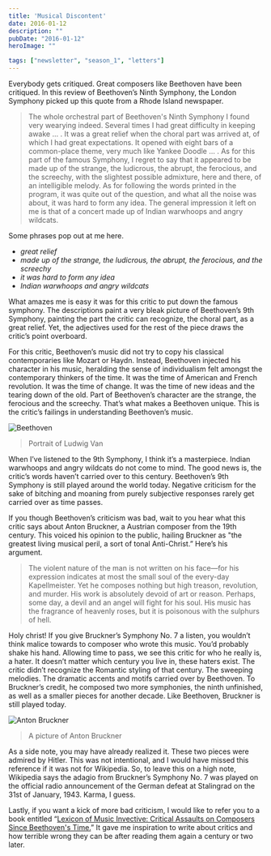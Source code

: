 ```yaml
---
title: 'Musical Discontent'
date: 2016-01-12
description: ""
pubDate: "2016-01-12"
heroImage: ""

tags: ["newsletter", "season_1", "letters"]
---
```




Everybody gets critiqued. Great composers like Beethoven have been critiqued. In this review of Beethoven’s Ninth Symphony, the London Symphony picked up this quote from a Rhode Island newspaper.

> The whole orchestral part of Beethoven's Ninth Symphony I found very wearying indeed.
> Several times I had great difficulty in keeping awake ... .
> It was a great relief when the choral part was arrived at, of which I had great expectations.
> It opened with eight bars of a common-place theme, very much like Yankee Doodle ... .
> As for this part of the famous Symphony, I regret to say that it appeared to be made up of the strange, the ludicrous, the abrupt, the ferocious, and the screechy, with the slightest possible admixture, here and there, of an intelligible melody.
> As for following the words printed in the program, it was quite out of the question, and what all the noise was about, it was hard to form any idea.
> The general impression it left on me is that of a concert made up of Indian warwhoops and angry wildcats.

Some phrases pop out at me here.

- *great relief*
- *made up of the strange, the ludicrous, the abrupt, the ferocious, and the screechy*
- *it was hard to form any idea*
- *Indian warwhoops and angry wildcats*

What amazes me is easy it was for this critic to put down the famous symphony. The descriptions paint a very bleak picture of Beethoven’s 9th Symphony, painting the part the critic can recognize, the choral part, as a great relief. Yet, the adjectives used for the rest of the piece draws the critic’s point overboard.

For this critic, Beethoven’s music did not try to copy his classical contemporaries like Mozart or Haydn. Instead, Beethoven injected his character in his music, heralding the sense of individualism felt amongst the contemporary thinkers of the time. It was the time of American and French revolution. It was the time of change. It was the time of new ideas and the tearing down of the old. Part of Beethoven’s character are the strange, the ferocious and the screechy. That’s what makes a Beethoven unique. This is the critic’s failings in understanding Beethoven’s music.

![Beethoven](https://upload.wikimedia.org/wikipedia/commons/6/6f/Beethoven.jpg)

> Portrait of Ludwig Van

When I’ve listened to the 9th Symphony, I think it’s a masterpiece. Indian warwhoops and angry wildcats do not come to mind. The good news is, the critic’s words haven’t carried over to this century. Beethoven’s 9th Symphony is still played around the world today. Negative criticism for the sake of bitching and moaning from purely subjective responses rarely get carried over as time passes.

If you though Beethoven’s criticism was bad, wait to you hear what this critic says about Anton Bruckner, a Austrian composer from the 19th century. This voiced his opinion to the public, hailing Bruckner as "the greatest living musical peril, a sort of tonal Anti-Christ.” Here’s his argument.

> The violent nature of the man is not written on his face—for his expression indicates at most the small soul of the every-day Kapellmeister. Yet he composes nothing but high treason, revolution, and murder. His work is absolutely devoid of art or reason. Perhaps, some day, a devil and an angel will fight for his soul. His music has the fragrance of heavenly roses, but it is poisonous with the sulphurs of hell.

Holy christ! If you give Bruckner’s Symphony No. 7 a listen, you wouldn’t think malice towards to composer who wrote this music. You’d probably shake his hand. Allowing time to pass, we see this critic for who he really is, a hater. It doesn’t matter which century you live in, these haters exist.  The critic didn’t recognize the Romantic styling of that century. The sweeping melodies. The dramatic accents and motifs carried over by Beethoven. To Bruckner’s credit, he composed two more symphonies, the ninth unfinished, as well as a smaller pieces for another decade. Like Beethoven, Bruckner is still played today.

![Anton Bruckner](https://gallery.tinyletterapp.com/b7acb1dd09358f1ed19f16a562a005fc08d42511/images/ca4e0afb-2824-497f-9991-582e55aec1c9.jpg)

> A picture of Anton Bruckner

As a side note, you may have already realized it. These two pieces were admired by Hitler. This was not intentional, and I would have missed this reference if it was not for Wikipedia. So, to leave this on a high note, Wikipedia says the adagio from Bruckner’s Symphony No. 7 was played on the official radio announcement of the German defeat at Stalingrad on the 31st of January, 1943. Karma, I guess.

Lastly, if you want a kick of more bad criticism, I would like to refer you to a book entitled “[Lexicon of Music Invective: Critical Assaults on Composers Since Beethoven's Time.](https://www.amazon.com/Lexicon-Musical-Invective-Composers-Beethovens/dp/039332009X)” It gave me inspiration to write about critics and how terrible wrong they can be after reading them again a century or two later.
